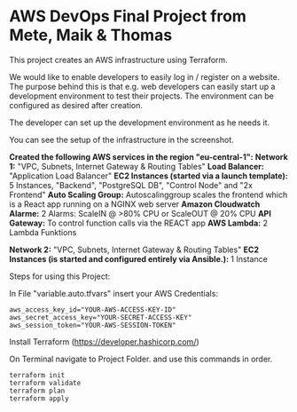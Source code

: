 # AWS DevOps Final Project from Mete, Maik & Thomas


This project creates an AWS infrastructure using Terraform. 

We would like to enable developers to easily log in / register on a website.
The purpose behind this is that e.g. web developers can easily start up a 
development environment to test their projects.
The environment can be configured as desired after creation.

The developer can set up the development environment as he needs it.

You can see the setup of the infrastructure in the screenshot.

**Created the following AWS services in the region "eu-central-1":**
**Network 1:** 
"VPC, Subnets, Internet Gateway & Routing Tables"
**Load Balancer:** 
"Application Load Balancer"
**EC2 Instances (started via a launch template):** 
5 Instances, "Backend", "PostgreSQL DB", "Control Node" and "2x Frontend"
**Auto Scaling Group:** 
Autoscalinggroup scales the frontend which is a React app running on a NGINX web server
**Amazon Cloudwatch Alarme:**
2 Alarms: ScaleIN @ >80% CPU or ScaleOUT @ 20% CPU
**API Gateway:**
To control function calls via the REACT app
**AWS Lambda:**
2 Lambda Funktions

**Network 2:**
"VPC, Subnets, Internet Gateway & Routing Tables"
**EC2 Instances (is started and configured entirely via Ansible.):**
1 Instance


Steps for using this Project:

In File "variable.auto.tfvars" insert your AWS Credentials:
```
aws_access_key_id="YOUR-AWS-ACCESS-KEY-ID"
aws_secret_access_key="YOUR-SECRET-ACCESS-KEY"
aws_session_token="YOUR-AWS-SESSION-TOKEN"
```
Install Terraform (https://developer.hashicorp.com/)

On Terminal navigate to Project Folder.
and use this commands in order.
```
terraform init
terraform validate
terraform plan
terraform apply
```
